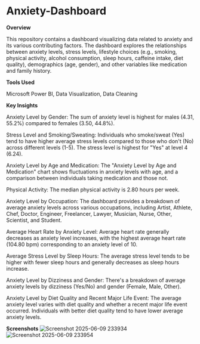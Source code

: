 # Anxiety-Dashboard
**Overview**

This repository contains a dashboard visualizing data related to anxiety and its various contributing factors. The dashboard explores the relationships between anxiety levels, stress levels, lifestyle choices (e.g., smoking, physical activity, alcohol consumption, sleep hours, caffeine intake, diet quality), demographics (age, gender), and other variables like medication and family history.

**Tools Used**

Microsoft Power BI, Data Visualization, Data Cleaning

**Key Insights**

Anxiety Level by Gender: The sum of anxiety level is highest for males (4.31, 55.2%) compared to females (3.50, 44.8%).

Stress Level and Smoking/Sweating: Individuals who smoke/sweat (Yes) tend to have higher average stress levels compared to those who don't (No) across different levels (1-5). The stress level is highest for "Yes" at level 4 (6.24).

Anxiety Level by Age and Medication: The "Anxiety Level by Age and Medication" chart shows fluctuations in anxiety levels with age, and a comparison between individuals taking medication and those not.

Physical Activity: The median physical activity is 2.80 hours per week.

Anxiety Level by Occupation: The dashboard provides a breakdown of average anxiety levels across various occupations, including Artist, Athlete, Chef, Doctor, Engineer, Freelancer, Lawyer, Musician, Nurse, Other, Scientist, and Student.

Average Heart Rate by Anxiety Level: Average heart rate generally decreases as anxiety level increases, with the highest average heart rate (104.80 bpm) corresponding to an anxiety level of 10.

Average Stress Level by Sleep Hours: The average stress level tends to be higher with fewer sleep hours and generally decreases as sleep hours increase.

Anxiety Level by Dizziness and Gender: There's a breakdown of average anxiety levels by dizziness (Yes/No) and gender (Female, Male, Other).

Anxiety Level by Diet Quality and Recent Major Life Event: The average anxiety level varies with diet quality and whether a recent major life event occurred. Individuals with better diet quality tend to have lower average anxiety levels.

**Screenshots**
![Screenshot 2025-06-09 233934](https://github.com/user-attachments/assets/37fa430e-1c74-4452-bf2c-d7cda3d5bcac)
![Screenshot 2025-06-09 233954](https://github.com/user-attachments/assets/b19f18f7-318b-452f-8abc-d31e9e156616)
